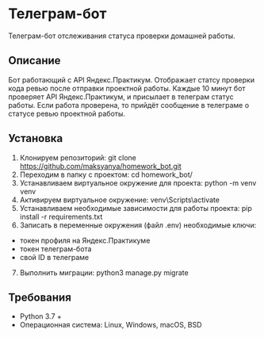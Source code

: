 # Телеграм-бот
Телеграм-бот отслеживания статуса проверки домашней работы.
## Описание
Бот работающий с API Яндекс.Практикум. Отображает статсу проверки кода ревью после отправки проектной работы. Каждые 10 минут бот проверяет API Яндекс.Практикум, и присылает в телеграм статус работы. Если работа проверена, то прийдёт сообщение в телеграме о статусе ревью проектной работы.
## Установка
1. Клонируем репозиторий: git clone https://github.com/maksyanya/homework_bot.git
2. Переходим в папку с проектом: cd homework_bot/
3. Устанавливаем виртуальное окружение для проекта: python -m venv venv
4. Активируем виртуальное окружение: venv\Scripts\activate
5. Устанавливаем необходимые зависимости для работы проекта: pip install -r requirements.txt
6. Записать в переменные окружения (файл .env) необходимые ключи:
* токен профиля на Яндекс.Практикуме
* токен телеграм-бота
* свой ID в телеграме
7. Выполнить миграции: python3 manage.py migrate
## Требования
* Python 3.7 +
* Операционная система: Linux, Windows, macOS, BSD
